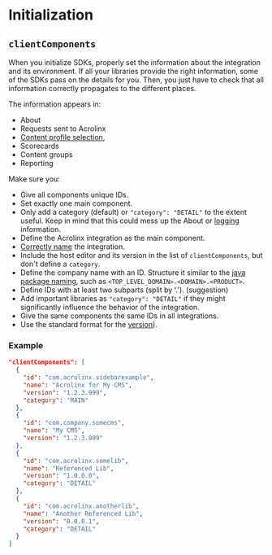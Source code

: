 # Initialization

## `clientComponents`

When you initialize SDKs, properly set the information about the integration and its environment.
If all your libraries provide the right information, some of the SDKs pass on the details for you.
Then, you just have to check that all information correctly propagates to the different places.

The information appears in:

* About
* Requests sent to Acrolinx
* [Content profile selection](text-extraction.md#how-acrolinx-reads-your-content),
* Scorecards
* Content groups
* Reporting

Make sure you:

* Give all components unique IDs.
* Set exactly one main component.
* Only add a category (default) or `"category": "DETAIL"` to the extent useful.
  Keep in mind that this could mess up the About or [logging](logging.md) information.
* Define the Acrolinx integration as the main component.
* [Correctly name](project-setup.md#naming-of-the-integration) the integration.
* Include the host editor and its version in the list of `clientComponents`, but don't define a `category`.
* Define the company name with an ID.
  Structure it similar to the [java package naming](formatting.md#java), such as `<TOP_LEVEL_DOMAIN>.<DOMAIN>.<PRODUCT>`.
* Define IDs with at least two subparts (split by '.'). (suggestion)
* Add important libraries as `"category": "DETAIL"` if they might significantly influence the behavior of the integration.
* Give the same components the same IDs in all integrations.
* Use the standard format for the [version](project-setup.md#version-information)).

### Example

```json
"clientComponents": [
  {
    "id": "com.acrolinx.sidebarexample",
    "name": "Acrolinx for My CMS",
    "version": "1.2.3.999",
    "category": "MAIN"
  },
  {
    "id": "com.company.somecms",
    "name": "My CMS",
    "version": "1.2.3.999"
  },
  {
    "id": "com.acrolinx.somelib",
    "name": "Referenced Lib",
    "version": "1.0.0.0",
    "category": "DETAIL"
  },
  {
    "id": "com.acrolinx.anotherlib",
    "name": "Another Referenced Lib",
    "version": "0.0.0.1",
    "category": "DETAIL"
  }
]
```
